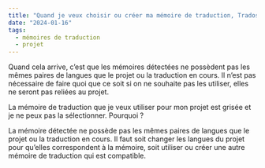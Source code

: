 ```yaml
---
title: "Quand je veux choisir ou créer ma mémoire de traduction, Trados me propose des mémoires d’anciens exercices, mais elles sont grisées et je ne peux pas les supprimer. Que dois-je faire ?"
date: "2024-01-16"
tags:
  - mémoires de traduction
  - projet
---
```


Quand cela arrive, c’est que les mémoires détectées ne possèdent pas les mêmes paires de langues que le projet ou la traduction en cours. Il n’est pas nécessaire de faire quoi que ce soit si on ne souhaite pas les utiliser, elles ne seront pas reliées au projet.

La mémoire de traduction que je veux utiliser pour mon projet est grisée et je ne peux pas la sélectionner. Pourquoi ?

La mémoire détectée ne possède pas les mêmes paires de langues que le projet ou la traduction en cours. Il faut soit changer les langues du projet pour qu’elles correspondent à la mémoire, soit utiliser ou créer une autre mémoire de traduction qui est compatible.

